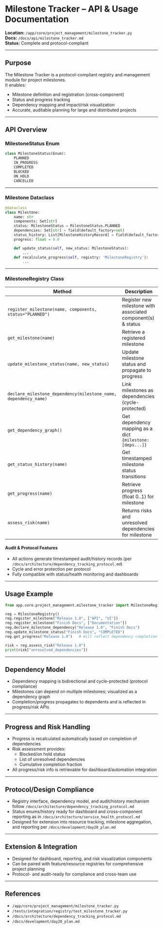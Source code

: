 # Milestone Tracker – API & Usage Documentation

**Location:** `/app/core/project_management/milestone_tracker.py`  
**Docs:** `/docs/api/milestone_tracker.md`  
**Status:** Complete and protocol-compliant

---

## Purpose

The Milestone Tracker is a protocol-compliant registry and management module for project milestones.  
It enables:
- Milestone definition and registration (cross-component)
- Status and progress tracking
- Dependency mapping and impact/risk visualization
- Accurate, auditable planning for large and distributed projects

---

## API Overview

### MilestoneStatus Enum

```python
class MilestoneStatus(Enum):
    PLANNED
    IN_PROGRESS
    COMPLETED
    BLOCKED
    ON_HOLD
    CANCELLED
```

---

### Milestone Dataclass

```python
@dataclass
class Milestone:
    name: str
    components: Set[str]
    status: MilestoneStatus = MilestoneStatus.PLANNED
    dependencies: Set[str] = field(default_factory=set)
    status_history: List[MilestoneHistoryRecord] = field(default_factory=list)
    progress: float = 0.0

    def update_status(self, new_status: MilestoneStatus):
        ...
    def recalculate_progress(self, registry: 'MilestoneRegistry'):
        ...
```

---

### MilestoneRegistry Class

| Method | Description |
|--------|-------------|
| `register_milestone(name, components, status="PLANNED")` | Register new milestone with associated component(s) & status |
| `get_milestone(name)` | Retrieve a registered milestone |
| `update_milestone_status(name, new_status)` | Update milestone status and propagate to progress |
| `declare_milestone_dependency(milestone_name, dependency_name)` | Link milestones as dependencies (cycle-protected) |
| `get_dependency_graph()` | Get dependency mapping as a dict `{milestone: [deps...]}` |
| `get_status_history(name)` | Get timestamped milestone status transitions |
| `get_progress(name)` | Retrieve progress (float 0..1) for milestone |
| `assess_risk(name)` | Returns risks and unresolved dependencies for milestone |

#### Audit & Protocol Features
- All actions generate timestamped audit/history records (per `/docs/architecture/dependency_tracking_protocol.md`)
- Cycle and error protection per protocol
- Fully compatible with status/health monitoring and dashboards

---

## Usage Example

```python
from app.core.project_management.milestone_tracker import MilestoneRegistry

reg = MilestoneRegistry()
reg.register_milestone("Release 1.0", ["API", "UI"])
reg.register_milestone("Finish Docs", ["Documentation"])
reg.declare_milestone_dependency("Release 1.0", "Finish Docs")
reg.update_milestone_status("Finish Docs", "COMPLETED")
reg.get_progress("Release 1.0")   # Will reflect dependency completion

risk = reg.assess_risk("Release 1.0")
print(risk["unresolved_dependencies"])
```

---

## Dependency Model

- Dependency mapping is bidirectional and cycle-protected (protocol compliance)
- Milestones can depend on multiple milestones; visualized as a dependency graph
- Completion/progress propagates to dependents and is reflected in progress/risk APIs

---

## Progress and Risk Handling

- Progress is recalculated automatically based on completion of dependencies
- Risk assessment provides:
  - Blocked/on hold status
  - List of unresolved dependencies
  - Cumulative completion fraction
- All progress/risk info is retrievable for dashboard/automation integration

---

## Protocol/Design Compliance

- Registry interface, dependency model, and audit/history mechanism follow `/docs/architecture/dependency_tracking_protocol.md`
- Status enums/history ready for dashboard and cross-component reporting as in `/docs/architecture/service_health_protocol.md`
- Designed for extension into resource tracking, milestone aggregation, and reporting per `/docs/development/day20_plan.md`

---

## Extension & Integration

- Designed for dashboard, reporting, and risk visualization components
- Can be paired with feature/resource registries for comprehensive project planning
- Protocol- and audit-ready for compliance and cross-team use

---

## References

- `/app/core/project_management/milestone_tracker.py`
- `/tests/integration/registry/test_milestone_tracker.py`
- `/docs/architecture/dependency_tracking_protocol.md`
- `/docs/development/day20_plan.md`
